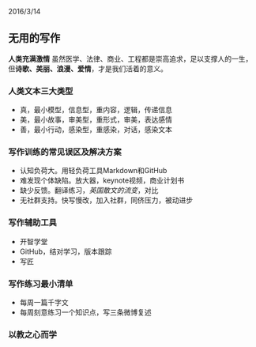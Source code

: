 2016/3/14 
## 无用的写作
**人类充满激情**
虽然医学、法律、商业、工程都是崇高追求，足以支撑人的一生，但**诗歌、美丽、浪漫、爱情**，才是我们活着的意义。

### 人类文本三大类型
- 真，最小模型，信息型，重内容，逻辑，传递信息
- 美，最小故事，审美型，重形式，审美，表达感情
- 善，最小行动，感染型，重感染，对话，感染文本

### 写作训练的常见误区及解决方案
- 认知负荷大。用轻负荷工具Markdown和GitHub
- 难发现个体缺陷。放大器，keynote视频，商业计划书
- 缺少反馈。翻译练习，*英国散文的流变*，对比
- 无社群支持。快写慢改，加入社群，同侪压力，被动进步

### 写作辅助工具
- 开智学堂
- GitHub，结对学习，版本跟踪
- 写匠

### 写作练习最小清单
- 每周一篇千字文
- 每周刻意练习一个知识点，写三条微博复述

### 以教之心而学
